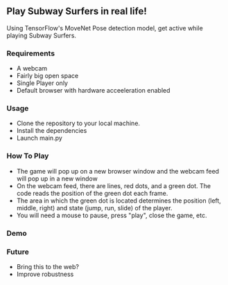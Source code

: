 ## Play Subway Surfers in real life!

Using TensorFlow's MoveNet Pose detection model, get active while playing Subway Surfers.

### Requirements
- A webcam
- Fairly big open space
- Single Player only
- Default browser with hardware acceeleration enabled

### Usage
- Clone the repository to your local machine.
- Install the dependencies
- Launch main.py 

### How To Play
- The game will pop up on a new browser window and the webcam feed will pop up in a new window
- On the webcam feed, there are lines, red dots, and a green dot. The code reads the position of the green dot each frame.
- The area in which the green dot is located determines the position (left, middle, right) and state (jump, run, slide) of the player.
- You will need a mouse to pause, press "play", close the game, etc.

### Demo

### Future
- Bring this to the web?
- Improve robustness
